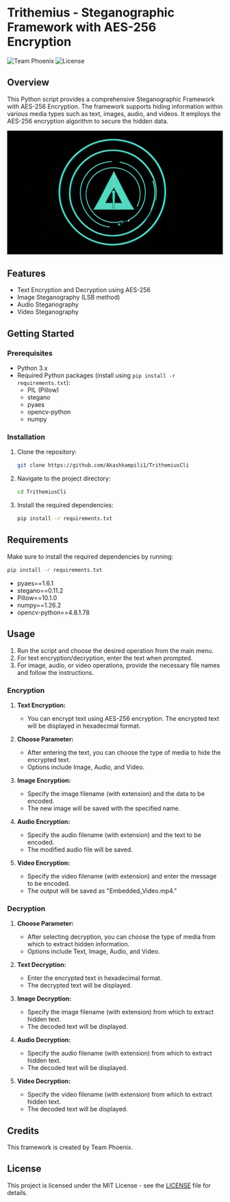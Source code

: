 # Trithemius - Steganographic Framework with AES-256 Encryption

![Team Phoenix](https://img.shields.io/badge/Created%20by-Team%20Phoenix-blue)
![License](https://img.shields.io/badge/license-MIT-green)

## Overview

This Python script provides a comprehensive Steganographic Framework with AES-256 Encryption. The framework supports hiding information within various media types such as text, images, audio, and videos. It employs the AES-256 encryption algorithm to secure the hidden data.

![Phoenix Steganography Framework](trithemius.png)

## Features

- Text Encryption and Decryption using AES-256
- Image Steganography (LSB method)
- Audio Steganography
- Video Steganography

## Getting Started

### Prerequisites

- Python 3.x
- Required Python packages (install using `pip install -r requirements.txt`):
  - PIL (Pillow)
  - stegano
  - pyaes
  - opencv-python
  - numpy

### Installation

1. Clone the repository:

   ```bash
   git clone https://github.com/Akashkampili1/TrithemiusCli
   ```

2. Navigate to the project directory:

   ```bash
   cd TrithemiusCli
   ```

3. Install the required dependencies:

   ```bash
   pip install -r requirements.txt
   ```

## Requirements

Make sure to install the required dependencies by running:

```bash
pip install -r requirements.txt
```

- pyaes==1.6.1
- stegano==0.11.2
- Pillow==10.1.0
- numpy==1.26.2
- opencv-python==4.8.1.78

## Usage

1. Run the script and choose the desired operation from the main menu.
2. For text encryption/decryption, enter the text when prompted.
3. For image, audio, or video operations, provide the necessary file names and follow the instructions.


### Encryption

1. **Text Encryption:**
   - You can encrypt text using AES-256 encryption. The encrypted text will be displayed in hexadecimal format.

2. **Choose Parameter:**
   - After entering the text, you can choose the type of media to hide the encrypted text.
   - Options include Image, Audio, and Video.

3. **Image Encryption:**
   - Specify the image filename (with extension) and the data to be encoded.
   - The new image will be saved with the specified name.

4. **Audio Encryption:**
   - Specify the audio filename (with extension) and the text to be encoded.
   - The modified audio file will be saved.

5. **Video Encryption:**
   - Specify the video filename (with extension) and enter the message to be encoded.
   - The output will be saved as "Embedded_Video.mp4."

### Decryption

1. **Choose Parameter:**
   - After selecting decryption, you can choose the type of media from which to extract hidden information.
   - Options include Text, Image, Audio, and Video.

2. **Text Decryption:**
   - Enter the encrypted text in hexadecimal format.
   - The decrypted text will be displayed.

3. **Image Decryption:**
   - Specify the image filename (with extension) from which to extract hidden text.
   - The decoded text will be displayed.

4. **Audio Decryption:**
   - Specify the audio filename (with extension) from which to extract hidden text.
   - The decoded text will be displayed.

5. **Video Decryption:**
   - Specify the video filename (with extension) from which to extract hidden text.
   - The decoded text will be displayed.


## Credits

This framework is created by Team Phoenix.

## License

This project is licensed under the MIT License - see the [LICENSE](LICENSE) file for details.
